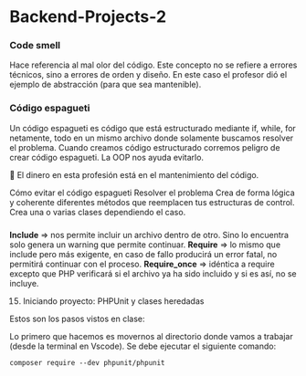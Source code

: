 # Backend-Projects-2

### Code smell
Hace referencia al mal olor del código. Este concepto no se refiere a errores técnicos, sino a errores de orden y diseño. En este caso el profesor dió el ejemplo de abstracción (para que sea mantenible).

### Código espagueti
Un código espagueti es código que está estructurado mediante if, while, for netamente, todo en un mismo archivo donde solamente buscamos resolver el problema. Cuando creamos código estructurado corremos peligro de crear código espagueti. La OOP nos ayuda evitarlo.

💸 El dinero en esta profesión está en el mantenimiento del código.

Cómo evitar el código espagueti
Resolver el problema
Crea de forma lógica y coherente diferentes métodos que reemplacen tus estructuras de control.
Crea una o varias clases dependiendo el caso.

### 
**Include** => nos permite incluir un archivo dentro de otro. Sino lo encuentra solo genera un warning que permite continuar.
**Require** => lo mismo que include pero más exigente, en caso de fallo producirá un error fatal, no permitirá continuar con el proceso.
**Require_once** => idéntica a require excepto que PHP verificará si el archivo ya ha sido incluido y si es así, no se incluye.

15. Iniciando proyecto: PHPUnit y clases heredadas

Estos son los pasos vistos en clase:

Lo primero que hacemos es movernos al directorio donde vamos a trabajar (desde la terminal en Vscode). 
Se debe ejecutar el siguiente comando:

```
composer require --dev phpunit/phpunit
```

